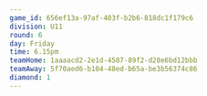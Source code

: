```yaml
---
game_id: 656ef13a-97af-403f-b2b6-818dc1f179c6
division: U11
round: 6
day: Friday
time: 6.15pm
teamHome: 1aaaacd2-2e1d-4587-89f2-d28e6bd12bbb
teamAway: 5f70aed6-b104-48ed-b65a-be3b56374c86
diamond: 1
---
```

